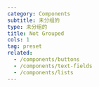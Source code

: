```yaml
---
category: Components
subtitle: 未分组的
type: 未分组的
title: Not Grouped
cols: 1
tag: preset
related:
  - /components/buttons
  - /components/text-fields
  - /components/lists
---
```

